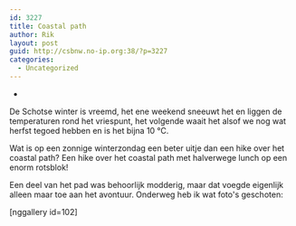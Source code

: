 ```yaml
---
id: 3227
title: Coastal path
author: Rik
layout: post
guid: http://csbnw.no-ip.org:38/?p=3227
categories:
  - Uncategorized
---
```

-
De Schotse winter is vreemd, het ene weekend sneeuwt het en liggen de temperaturen rond het vriespunt, het volgende waait het alsof we nog wat herfst tegoed hebben en is het bijna 10 °C.

Wat is op een zonnige winterzondag een beter uitje dan een hike over het coastal path? Een hike over het coastal path met halverwege lunch op een enorm rotsblok!

Een deel van het pad was behoorlijk modderig, maar dat voegde eigenlijk alleen maar toe aan het avontuur. Onderweg heb ik wat foto's geschoten:

[nggallery id=102]
